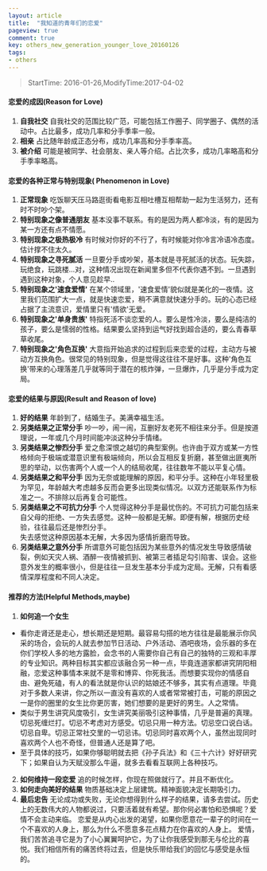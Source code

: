 ```yaml
---
layout: article
title:  "我知道的青年们的恋爱"
pageview: true
comment: true
key: others_new_generation_younger_love_20160126
tags:
- others
---
```


> StartTime: 2016-01-26,ModifyTime:2017-04-02

<!---more--->

#### 恋爱的成因(Reason for Love)
1. **自我社交**
自我社交的范围比较广范，可能包括工作圈子、同学圈子、偶然的活动中。占比最多，成功几率和分手季率一般。
2. **相亲**
占比随年龄成正态分布，成功几率高和分手季率高。
3. **被介绍**
可能是被同学、社会朋友、亲人等介绍。占比次多，成功几率略高和分手季率略高。

#### 恋爱的各种正常与特别现象( Phenomenon in Love)
1. **正常现象**
吃饭聊天压马路逛街看电影互相吐槽互相帮助一起为生活努力，还有时不时吵个架。
2. **特别现象之像普通朋友**
基本没事不联系。有的是因为两人都冷淡，有的是因为某一方还有点不情愿。
3. **特别现象之极热极冷**
有时候对你好的不行了，有时候能对你冷言冷语冷态度。估计撑不住太久。
4. **特别现象之寻死腻活**
一旦要分手或吵架，基本就是寻死腻活的状态。玩失踪，玩绝食，玩跳楼...对，这种情况出现在新闻里多但不代表你遇不到。一旦遇到遇到这种对象，个人意见趁早..
5. **特别现象之'速食爱情'**
在某个领域里，'速食爱情'貌似就是美化的一夜情。这里我们范围扩大一点，就是快速恋爱，稍不满意就快速分手的。玩的心态已经占据了主流意识，爱情里只有'情欲'无爱。
6. **特别现象之'单身贵族'**
特指死活不谈恋爱的人。要么是性冷淡，要么是纯洁的孩子，要么是懦弱的性格。结果要么坚持到运气好找到超合适的，要么青春草草收尾。
7. **特别现象之'角色互换'**
大意指开始追求的过程到后来恋爱的过程，主动方与被动方互换角色。很常见的特别现象，但是觉得这往往不是好事。这种'角色互换'带来的心理落差几乎就等同于潜在的核炸弹，一旦爆炸，几乎是分手成为定局。
#### 恋爱的结果与原因(Result and Reason of love)
1. **好的结果**
年龄到了，结婚生子。美满幸福生活。
2. **另类结果之正常分手**
吵一吵，闹一闹，互删好友老死不相往来分手。但是按道理说，一年或几个月时间能冲淡这种分手情绪。
3. **另类结果之惨烈分手**
爱之愈深恨之越切的典型案例。也许由于双方或某一方性格倾向于极端或潜意识里有极端倾向，所以会互相反复折磨，甚至做出匪夷所思的举动，以伤害两个人或一个人的结局收尾，往往数年不能以平复心情。
4. **另类结果之和平分手**
因为无奈或能理解的原因，和平分手。这种在小年轻里极为罕见，年龄越大考虑越多反而会更多出现类似情况。以双方还能联系作为标准之一。不排除以后再复合可能性。
5. **另类结果之不可抗力分手**
个人觉得这种分手是最忧伤的。不可抗力可能包括来自父母的拒绝、一方失去感觉。这种一般都是无解。即便有解，根据历史经验，往往最后还是惨烈分手。  
失去感觉这种原因基本无解，大多因为感情折磨而导致。
6. **另类结果之意外分手**
所谓意外可能包括因为某些意外的情况发生导致感情破裂，例如天灾人祸、酒醉一夜情被抓到、被第三者插足勾引陷害、误会。这些意外发生的概率很小，但是往往一旦发生基本分手成为定局。无解，只有看感情深厚程度和不同人决定。

#### 推荐的方法(Helpful Methods,maybe)
1. **如何追一个女生**
+ 看你走肾还是走心，想长期还是短期。最容易勾搭的地方往往是最能展示你风采的场合，会玩的人就去参加节日活动、户外活动、酒吧夜场，会乐器的多在你们学校人多的地方露脸，会念书的人需要你自己有自己的独特的三观和丰厚的专业知识。两种目标其实都应该融合另一种一点，毕竟连道家都讲究阴阳相融，恋爱这种事情本来就不是零和博弈、你死我活。而想要实现你的情感自由、避免死磕，有人的看法就是你认识的姑娘还不够多，其实有点道理。毕竟对于多数人来讲，你之所以一直没有喜欢的人或者常常被打击，可能的原因之一是你的圈里的女生比你更厉害，她们想要的是更好的男生。人之常情。    
+ 类似于男生讲究风度吸引，女生讲究美丽吸引这种事情，几乎是普遍的真理。切忌死缠烂打。切忌不考虑对方感受。切忌只用一种方法。切忌空口说白话。切忌自卑。切忌正常社交里的一切忌讳。切忌同时喜欢两个人，虽然出现同时喜欢两个人也不奇怪，但普通人还是算了吧。  
+ 至于具体的技巧，如果你够聪明就去把《孙子兵法》和《三十六计》好好研究下；如果自认为天赋没那么牛逼，就多去看看互联网上各种技巧。
2. **如何维持一段恋爱**
追的时候怎样，你现在照做就行了。并且不断优化。
3. **如何走向美好的结果**
物质基础决定上层建筑。精神面貌决定长期吸引力。
4. **最后忠告**
无论成功或失败，无论你想得到什么样子的结果，请多去尝试。历史上的无数伟大的人物都说过，只要活着就有希望。那你何必害怕和恐惧呢？爱情不会主动来临。
恋爱是从内心出发的渴望，如果你愿意花一辈子的时间在一个不喜欢的人身上，那么为什么不愿意多花点精力在你喜欢的人身上。
爱情，我们苦苦追寻它是为了小心翼翼呵护它，为了让你我感受到那无与伦比的喜悦。我们相信所有的痛苦终将过去，但是快乐带给我们的回忆与感受是永恒的。
